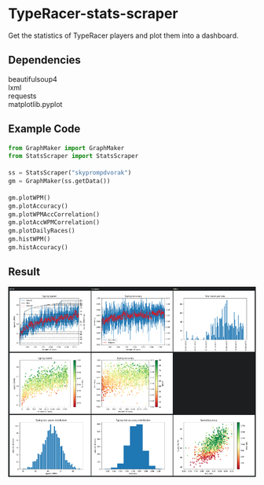 # TypeRacer-stats-scraper
Get the statistics of TypeRacer players and plot them into a dashboard.
## Dependencies
beautifulsoup4  
lxml  
requests  
matplotlib.pyplot  
## Example Code

```python
from GraphMaker import GraphMaker
from StatsScraper import StatsScraper

ss = StatsScraper("skyprompdvorak")
gm = GraphMaker(ss.getData())

gm.plotWPM()
gm.plotAccuracy()
gm.plotWPMAccCorrelation()
gm.plotAccWPMCorrelation()
gm.plotDailyRaces()
gm.histWPM()
gm.histAccuracy()
```
## Result
![img](dashboard.png)